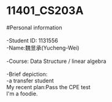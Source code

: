 # 11401_CS203A

#Personal information<br>
<br>-Student ID: 1131556 
<br>-Name:魏昱承(Yucheng-Wei)  
<br>-Course: Data Structure / linear algebra  
<br>-Brief depiction: 
<br>-a transfer student
<br>My recent plan:Pass the CPE test
<br>I'm a foodie.
